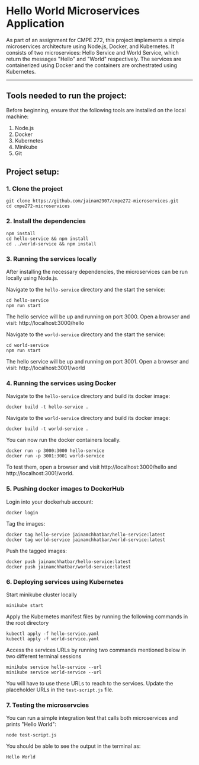 # **Hello World Microservices Application**

As part of an assignment for CMPE 272, this project implements a simple microservices architecture using Node.js, Docker, and Kubernetes. It consists of two microservices: Hello Service and World Service, which return the messages "Hello" and "World" respectively. The services are containerized using Docker and the containers are orchestrated using Kubernetes.

---

## **Tools needed to run the project:**

Before beginning, ensure that the following tools are installed on the local machine:
1. Node.js
2. Docker
3. Kubernetes
4. Minikube
5. Git


## **Project setup:**

### 1. Clone the project ###
```
git clone https://github.com/jainam2907/cmpe272-microservices.git
cd cmpe272-microservices
```

### 2. Install the dependencies ###
```
npm install
cd hello-service && npm install
cd ../world-service && npm install
```

### 3. Running the services locally ###

After installing the necessary dependencies, the microservices can be run locally using Node.js.

Navigate to the `hello-service` directory and the start the service:
```
cd hello-service
npm run start
```

The hello service will be up and running on port 3000. Open a browser and visit: http://localhost:3000/hello

Navigate to the `world-service` directory and the start the service:
```
cd world-service
npm run start
```

The hello service will be up and running on port 3001. Open a browser and visit: http://localhost:3001/world


### 4. Running the services using Docker ###

Navigate to the `hello-service` directory and build its docker image:
```
docker build -t hello-service .
```

Navigate to the `world-service` directory and build its docker image:
```
docker build -t world-service .
```

You can now run the docker containers locally.
```
docker run -p 3000:3000 hello-service
docker run -p 3001:3001 world-service
```

To test them, open a browser and visit http://localhost:3000/hello and http://localhost:3001/world.


### 5. Pushing docker images to DockerHub ###

Login into your dockerhub account:
```
docker login
```

Tag the images:
```
docker tag hello-service jainamchhatbar/hello-service:latest
docker tag world-service jainamchhatbar/world-service:latest
```

Push the tagged images:
```
docker push jainamchhatbar/hello-service:latest
docker push jainamchhatbar/world-service:latest
```


### 6. Deploying services using Kubernetes ###

Start minikube cluster locally 
```
minikube start
```

Apply the Kubernetes manifest files by running the following commands in the root directory
```
kubectl apply -f hello-service.yaml
kubectl apply -f world-service.yaml
```

Access the services URLs by running two commands mentioned below in two different terminal sessions
```
minikube service hello-service --url
minikube service world-service --url
```

You will have to use these URLs to reach to the services. Update the placeholder URLs in the `test-script.js` file.

### 7. Testing the microservcies ###

You can run a simple integration test that calls both microservices and prints "Hello World":
```
node test-script.js
```

You should be able to see the output in the terminal as:
```
Hello World
```









